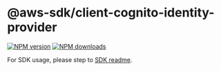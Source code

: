 # @aws-sdk/client-cognito-identity-provider

[![NPM version](https://img.shields.io/npm/v/@aws-sdk/client-cognito-identity-provider/rc.svg)](https://www.npmjs.com/package/@aws-sdk/client-cognito-identity-provider)
[![NPM downloads](https://img.shields.io/npm/dm/@aws-sdk/client-cognito-identity-provider.svg)](https://www.npmjs.com/package/@aws-sdk/client-cognito-identity-provider)

For SDK usage, please step to [SDK readme](https://github.com/aws/aws-sdk-js-v3).
